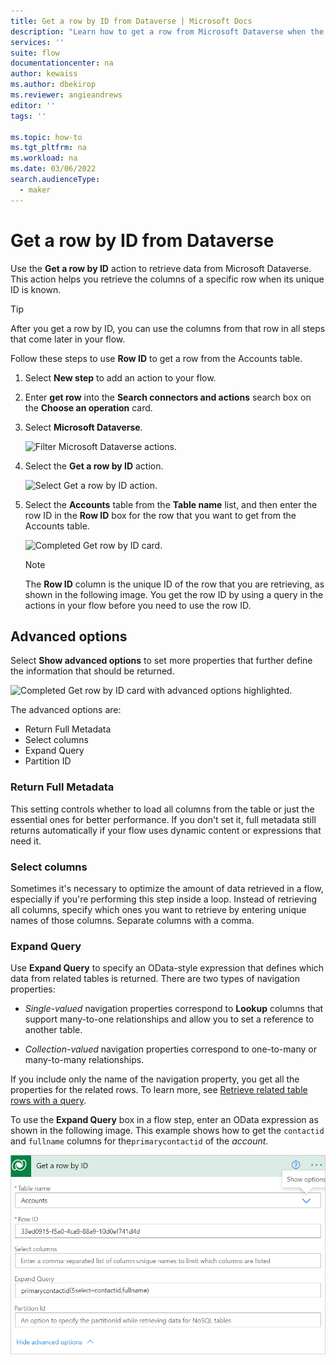 ```yaml
---
title: Get a row by ID from Dataverse | Microsoft Docs
description: "Learn how to get a row from Microsoft Dataverse when the row ID is known."  
services: ''
suite: flow
documentationcenter: na
author: kewaiss
ms.author: dbekirop
ms.reviewer: angieandrews
editor: ''
tags: ''

ms.topic: how-to
ms.tgt_pltfrm: na
ms.workload: na
ms.date: 03/06/2022
search.audienceType: 
  - maker
---
```


# Get a row by ID from Dataverse

Use the **Get a row by ID** action to retrieve data from Microsoft Dataverse. This action helps you retrieve the columns of a specific row when its unique ID is known.

>[!TIP]
>After you get a row by ID, you can use the columns from that row in all steps that come later in your flow.

Follow these steps to use **Row ID** to get a row from the Accounts table.

1. Select **New step** to add an action to your flow.
1. Enter **get row** into the **Search connectors and actions** search box on the **Choose an operation** card.
1. Select **Microsoft Dataverse**.

   ![Filter Microsoft Dataverse actions.](../media/dataverse-how-tos/get-row-by-id-action.png "Filter Microsoft Dataverse actions")

1. Select the **Get a row by ID** action.

   ![Select Get a row by ID action.](../media/dataverse-how-tos/get-row-by-id-action-card.png "Select Get a row by ID action")

1. Select the **Accounts** table from the **Table name** list, and then enter the row ID in the **Row ID** box for the row that you want to get from the Accounts table.

   ![Completed Get row by ID card.](../media/dataverse-how-tos/get-row-by-id-action-complete.png "Completed Get row by ID card")

   >[!NOTE]
   >The **Row ID** column is the unique ID of the row that you are retrieving, as shown in the following image. You get the row ID by using a query in the actions in your flow before you need to use the row ID.

## Advanced options

Select **Show advanced options** to set more properties that further define the information that should be returned.

   ![Completed Get row by ID card with advanced options highlighted.](../media/dataverse-how-tos/get-row-by-id-action-complete-show-advanced.png "Completed Get row by ID card with advanced options highlighted")

The advanced options are:

- Return Full Metadata
- Select columns
- Expand Query
- Partition ID

### Return Full Metadata

This setting controls whether to load all columns from the table or just the essential ones for better performance. If you don't set it, full metadata still returns automatically if your flow uses dynamic content or expressions that need it.

### Select columns

Sometimes it's necessary to optimize the amount of data retrieved in a flow, especially if you're performing this step inside a loop. Instead of retrieving all columns, specify which ones you want to retrieve by entering unique names of those columns. Separate columns with a comma.

### Expand Query

Use **Expand Query** to specify an OData-style expression that defines which data from related tables is returned. There are two types of navigation properties:

- *Single-valued* navigation properties correspond to **Lookup** columns that
    support many-to-one relationships and allow you to set a reference to another table.

- *Collection-valued* navigation properties correspond to one-to-many or
    many-to-many relationships.

If you include only the name of the navigation property, you get all the properties for the related rows. To learn more, see [Retrieve related table rows with a query](/powerapps/developer/data-platform/webapi/query-data-web-api#retrieve-related-tables-with-query).

To use the **Expand Query** box in a flow step, enter an OData expression as shown in the following image. This example shows how to get the `contactid` and `fullname` columns for the`primarycontactid` of the *account*.

![Example of Expand Query expression.](../media/dataverse-how-tos/get-row-by-id-action-expand-query.png "Example of Expand Query expression")
